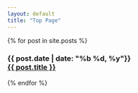 ```yaml
---
layout: default
title: "Top Page"
---
```


<main>
  <section>
    {% for post in site.posts %}
      <aside>
        <h3>
          <div class="c-flex">
            <div class="date">{{ post.date | date: "%b %d, %y"}}</div>
            <div class="title">
              <a href="{{ site.baseurl }}{{ post.url }}">{{ post.title }}</a>
            </div>
          </div>
        </h3>
      </aside>  
    {% endfor %}
  </section>
</main>

